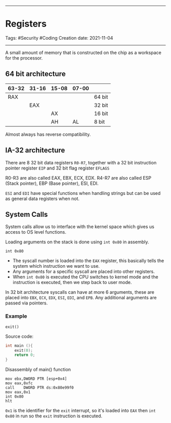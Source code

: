 -----------------------------------------------
# Registers
Tags:  #Security #Coding 
Creation date: 2021-11-04

-----------------------------------------------

A small amount of memory that is constructed on the chip as a workspace for the processor.

## 64 bit architecture

| 63-32 | 31-16 | 15-08 | 07-00 |        |
| ----- | ----- | ----- | ----- | ------ |
| RAX   |       |       |       | 64 bit |
|       | EAX   |       |       | 32 bit |
|       |       | AX    |       | 16 bit |
|       |       | AH    | AL    | 8 bit  |


Almost always has reverse compatibility.

## IA-32 architecture

There are 8 32 bit data registers `R0-R7`, together with a 32 bit instruction pointer register `EIP` and 32 bit flag register `EFLAGS`

R0-R3 are also called EAX, EBX, ECX, EDX.
R4-R7 are also called ESP (Stack pointer), EBP (Base pointer), ESI, EDI.

`ESI` and `EDI` have special functions when handling strings but can be used as general data registers when not.


## System Calls

System calls allow us to interface with the kernel space which gives us access to OS level functions.

Loading arguments on the stack is done using `int 0x80` in assembly.

`int 0x80`
- The syscall number is loaded into the `EAX` register, this basically tells the system which instruction we want to use.
- Any arguments for a specific syscall are placed into other registers.
- When `int 0x80` is executed the CPU switches to kernel mode and the instruction is executed, then we step back to user mode.

In 32 bit architecture syscalls can have at more 6 arguments, these are placed into `EBX`, `ECX`, `EDX`, `ESI`, `EDI`, and `EPB`. Any additional arguments are passed via pointers.

### Example

`exit()`

Source code:
```c
int main (){
	exit(0);
	return 0;
}
```

Disassembly of main() function
```assembly
mov	ebx,DWORD PTR [esp+0x4]
mov	eax,0xfc
call	DWORD PTR ds:0x80e99f0
mov	eax,0x1
int	0x80
hlt
```

`0x1` is the identifier for the `exit` interrupt, so it's loaded into `EAX` then `int 0x80` in run so the `exit` instruction is executed.


